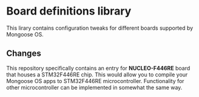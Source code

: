 # Board definitions library

This lirary contains configuration tweaks for different boards supported by Mongoose OS.

## Changes
This repository specifically contains an entry for **NUCLEO-F446RE** board that houses a 
STM32F446RE chip. This would allow you to compile your Mongoose OS apps to STM32F446RE 
microcontroller. Functionality for other microcontroller can be implemented in somewhat the
same way.
